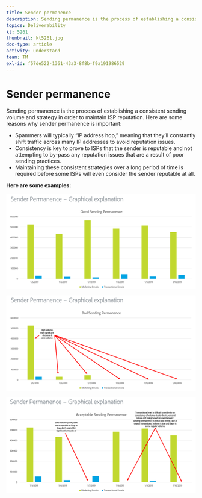 ```yaml
---
title: Sender permanence
description: Sending permanence is the process of establishing a consistent sending volume and strategy in order to maintain ISP reputation.
topics: Deliverability
kt: 5261
thumbnail: kt5261.jpg
doc-type: article
activity: understand
team: TM
exl-id: f57de522-1361-43a3-8f8b-f9a191986529
---
```

# Sender permanence

Sending permanence is the process of establishing a consistent sending volume and strategy in order to maintain ISP reputation. Here are some reasons why sender permanence is important:

* Spammers will typically “IP address hop,” meaning that they’ll constantly shift traffic across many IP addresses to avoid reputation issues.
* Consistency is key to prove to ISPs that the sender is reputable and not attempting to by-pass any reputation issues that are a result of poor sending practices.
* Maintaining these consistent strategies over a long period of time is required before some ISPs will even consider the sender reputable at all.

**Here are some examples:**

![Good sending permanence](assets/Sender_Permanence_1.png)

![Bad sending permanence](assets/Sender_Permanence_2.png)

![Acceptable sending permanence](assets/Sender_Permanence_3.png)
